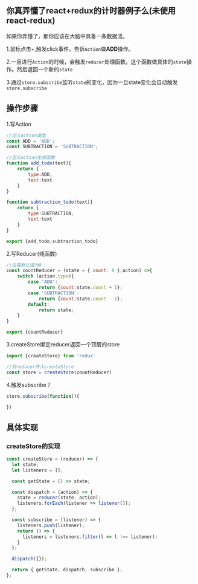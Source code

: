 ## 你真弄懂了react+redux的计时器例子么(未使用react-redux)
如果你弄懂了，那你应该在大脑中具备一条数据流。

1.鼠标点击+,触发click事件。告诉`Action`做**ADD**操作。

2.一旦进行`Action`的时候，会触发`reducer`处理函数。这个函数做具体的`state`操作。然后返回一个新的`state`

3.通过`store.subscribe`监听`state`的变化，因为一旦state变化会自动触发`store.subscribe`
## 操作步骤

1.写Action
```js
//定义action类型
const ADD = 'ADD';
const SUBTRACTION = 'SUBTRACTION';

//定义action生成函数
function add_todo(text){
	return {
		type:ADD,
		text:text
	}
}

function subtraction_todo(text){
	return {
		type:SUBTRACTION,
		text:text
	}
}

export {add_todo,subtraction_todo}
```

2.写Reducer(纯函数)
```js
//设置默认值为0
const countReducer = (state = { count: 0 },action) =>{
	switch (action.type){
		case 'ADD':
			return {count:state.count + 1};
		case 'SUBTRACTION':
			return {count:state.count - 1};
		default:
			return state;
	}
}

export {countReducer}
```

3.createStore绑定reducer返回一个顶层的store
```js
import {createStore} from 'redux'

//将reducer传入createStore
const store = createStore(countReducer)
```

4.触发subscribe？
```js
store.subscribe(function(){

})
```

## 具体实现
### createStore的实现
```js
const createStore = (reducer) => {
  let state;
  let listeners = [];

  const getState = () => state;

  const dispatch = (action) => {
    state = reducer(state, action);
    listeners.forEach(listener => listener());
  };

  const subscribe = (listener) => {
    listeners.push(listener);
    return () => {
      listeners = listeners.filter(l => l !== listener);
    }
  };

  dispatch({});

  return { getState, dispatch, subscribe };
};
```
